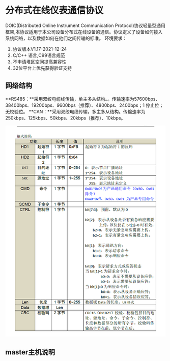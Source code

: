 # 分布式在线仪表通信协议
DOIC(Distributed Online Instrument Communication Protocol)协议轻量型通用框架,本协议适用于本公司设备分布式在线设备的通信。协议定义了设备如何接入系统网络，以及数据如何在他们之间传输的标准。
环境要求：

1. 协议版本V1.17-2021-12-24
2. C/C++ 语言,C99语言规范
3. 不申请堆区空间提高兼容性
4. 32位平台上优先获得验证支持

## 网络结构



**RS485：**采用双绞电缆线传输，单主多从结构。。传输速率为57600bps、38400bps、19200bps、9600bps（推荐）、4800bps、2400bps；1 停止位；无校验位。
**CAN：**采用双绞电缆传输，多主多从结构。传输速率为250kbps、125kbps、50kbps、20kbps（推荐）、10kbps。

![协议格式](./assets/image-20231101182729755.png)

## master主机说明
